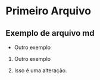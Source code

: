 # Primeiro Arquivo
## Exemplo de arquivo md

* Outro exemplo

1. Outro exemplo

2. Isso é uma alteração.